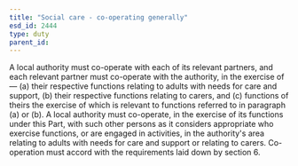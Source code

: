 ```yaml
---
title: "Social care - co-operating generally"
esd_id: 2444
type: duty
parent_id:  
---
```


A local authority must co-operate with each of its relevant partners, and each relevant partner must co-operate with the authority, in the exercise of—
(a) their respective functions relating to adults with needs for care and support,
(b) their respective functions relating to carers, and
(c) functions of theirs the exercise of which is relevant to functions referred to in paragraph (a) or (b).
A local authority must co-operate, in the exercise of its functions under this Part, with such other persons as it considers appropriate who exercise functions, or are engaged in activities, in the authority's area relating to adults with needs for care and support or relating to carers. Co-operation must accord with the requirements laid down by section 6.

